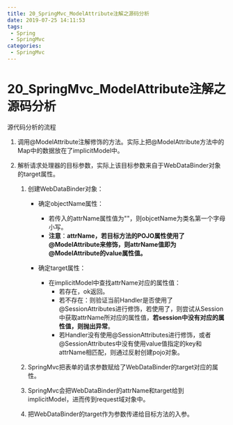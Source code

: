 ```yaml
---
title: 20_SpringMvc_ModelAttribute注解之源码分析
date: 2019-07-25 14:11:53
tags: 
 - Spring
 - SpringMvc
categories:
 - SpringMvc
---
```


# 20_SpringMvc_ModelAttribute注解之源码分析

源代码分析的流程

1. 调用@ModelAttribute注解修饰的方法。实际上把@ModelAttribute方法中的Map中的数据放在了implicitModel中。

2. 解析请求处理器的目标参数，实际上该目标参数来自于WebDataBinder对象的target属性。

   1. 创建WebDataBinder对象：

      - 确定objectName属性：
        - 若传入的attrName属性值为""，则objcetName为类名第一个字母小写。
        - **注意**：**attrName，若目标方法的POJO属性使用了@ModelAttribute来修饰，则attrName值即为@ModelAttribute的value属性值。**

      - 确定target属性：
        - 在implicitModel中查找attrName对应的属性值：
          - 若存在，ok返回。
          - 若不存在：则验证当前Handler是否使用了@SessionAttributes进行修饰，若使用了，则尝试从Session中获取attrName所对应的属性值，**若session中没有对应的属性值，则抛出异常**。
          - 若Handler没有使用@SessionAttributes进行修饰，或者@SessionAttributes中没有使用value值指定的key和attrName相匹配，则通过反射创建pojo对象。

   2. SpringMvc把表单的请求参数赋给了WebDataBinder的target对应的属性。

   3. SpringMvc会把WebDataBinder的attrName和target给到implicitModel，进而传到request域对象中。

   4. 把WebDataBinder的target作为参数传递给目标方法的入参。